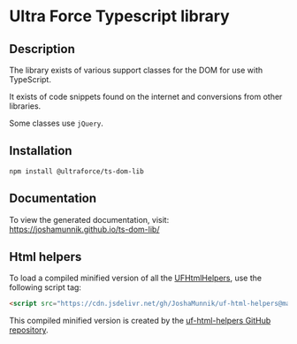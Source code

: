 # Ultra Force Typescript library

## Description

The library exists of various support classes for the DOM for use with TypeScript.

It exists of code snippets found on the internet and conversions from other libraries.

Some classes use `jQuery`.

## Installation

`npm install @ultraforce/ts-dom-lib`

## Documentation

To view the generated documentation, visit: https://joshamunnik.github.io/ts-dom-lib/

## Html helpers

To load a compiled minified version of all the [UFHtmlHelpers](src/helpers), use the following 
script tag:  

```html
<script src="https://cdn.jsdelivr.net/gh/JoshaMunnik/uf-html-helpers@master/dist/uf-html-helpers.js"></script>
```

This compiled minified version is created by the
[uf-html-helpers GitHub repository](https://github.com/JoshaMunnik/uf-html-helpers).